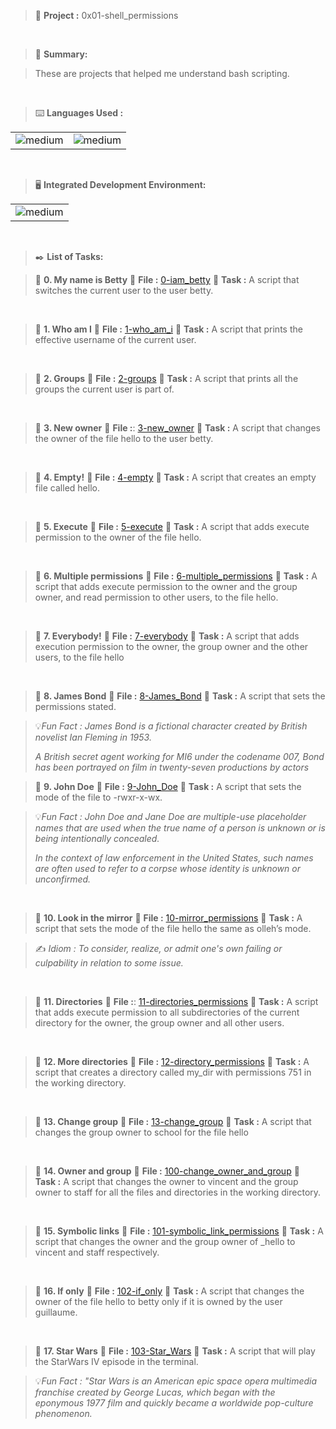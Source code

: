 > 🚧 **Project :** 0x01-shell_permissions

<br>

> 📝 **Summary:**

>These are projects that helped me understand bash scripting.

<br>

> ⌨️ **Languages Used :**

<table>
  <tr>
    <td><img alt="medium" src="https://img.shields.io/badge/Shell_Script-121011?style=for-the-badge&logo=gnu-bash&logoColor=white"></td>
    <td><img alt="medium" src="https://img.shields.io/badge/Markdown-000000?style=for-the-badge&logo=markdown&logoColor=white"></td>
  </tr>
</table>

<br>

> 🖥️ **Integrated Development Environment:**

<table>
  <tr>
<td><img alt="medium" src="https://img.shields.io/badge/Emacs-%237F5AB6.svg?&style=for-the-badge&logo=gnu-emacs&logoColor=white"></td>
  </tr>
</table>

<br> 

> ✒️ **List of Tasks:**

> 📁 **0. My name is Betty**
> 💾 **File :** [0-iam_betty](./0-iam_betty)
> 📑 **Task :** A script that switches the current user to the user betty.
<br> 
 
> 📁 **1. Who am I**
> 💾 **File :** [1-who_am_i](./1-who_am_i)
> 📑 **Task :** A script that prints the effective username of the current user.
<br>  
 
> 📁 **2. Groups**
> 💾 **File :** [2-groups](./2-groups)
> 📑 **Task :** A script that prints all the groups the current user is part of.
<br>   
   
> 📁 **3. New owner**
> 💾 **File :**: [3-new_owner](./3-new_owner)
> 📑 **Task :** A script that changes the owner of the file hello to the user betty.
<br> 
 
> 📁 **4. Empty!**
> 💾 **File :** [4-empty](./4-empty)
> 📑 **Task :** A script that creates an empty file called hello.
<br>   
   
> 📁 **5. Execute**
> 💾 **File :** [5-execute](./5-execute)
> 📑 **Task :** A script that adds execute permission to the owner of the file hello.
<br> 
 
> 📁 **6. Multiple permissions**
> 💾 **File :** [6-multiple_permissions](./6-multiple_permissions)
> 📑 **Task :** A script that adds execute permission to the owner and the group owner, and read permission to other users, to the file hello.
<br>   
   
> 📁 **7. Everybody!**
> 💾 **File :** [7-everybody](./7-everybody)
> 📑 **Task :** A script that adds execution permission to the owner, the group owner and the other users, to the file hello
<br> 
 
> 📁 **8. James Bond**
> 💾 **File :** [8-James_Bond](./8-James_Bond)
> 📑 **Task :** A script that sets the permissions stated.

> 💡*Fun Fact : James Bond is a fictional character created by British novelist Ian Fleming in 1953.* 
> 
> *A British secret agent working for MI6 under the codename 007, Bond has been portrayed on film in twenty-seven productions by actors*
    
> 📁 **9. John Doe**
> 💾 **File :** [9-John_Doe](./9-John_Doe)
> 📑 **Task :** A script that sets the mode of the file to -rwxr-x-wx.

> 💡*Fun Fact : John Doe and Jane Doe are multiple-use placeholder names that are used when the true name of a person is unknown or is being intentionally concealed.*
>  
> *In the context of law enforcement in the United States, such names are often used to refer to a corpse whose identity is unknown or unconfirmed.*
<br> 
 
> 📁 **10. Look in the mirror**
> 💾 **File :** [10-mirror_permissions](./10-mirror_permissions)
> 📑 **Task :** A script that sets the mode of the file hello the same as olleh’s mode.

> ✍️ *Idiom : To consider, realize, or admit one's own failing or culpability in relation to some issue.*
<br> 
 
> 📁 **11. Directories**
> 💾 **File :**: [11-directories_permissions](./11-directories_permissions)
> 📑 **Task :** A script that adds execute permission to all subdirectories of the current directory for the owner, the group owner and all other users.
<br> 
 
> 📁 **12. More directories**
> 💾 **File :** [12-directory_permissions](./12-directory_permissions)
> 📑 **Task :** A script that creates a directory called my_dir with permissions 751 in the working directory.
<br>  
  
> 📁 **13. Change group**
> 💾 **File :** [13-change_group](./13-change_groupk)
> 📑 **Task :** A script that changes the group owner to school for the file hello
<br> 
 
> 📁 **14. Owner and group**
> 💾 **File :** [100-change_owner_and_group](./100-change_owner_and_group)
> 📑 **Task :** A script that changes the owner to vincent and the group owner to staff for all the files and directories in the working directory.
<br>   
   
> 📁 **15. Symbolic links**
> 💾 **File :** [101-symbolic_link_permissions](./101-symbolic_link_permissions)
> 📑 **Task :** A script that changes the owner and the group owner of _hello to vincent and staff respectively.
<br> 
 
> 📁 **16. If only**
> 💾 **File :** [102-if_only](./102-if_only)
> 📑 **Task :** A script that changes the owner of the file hello to betty only if it is owned by the user guillaume.
<br>  
  
> 📁 **17. Star Wars**
> 💾 **File :** [103-Star_Wars](./103-Star_Wars)
> 📑 **Task :** A script that will play the StarWars IV episode in the terminal.

> 💡*Fun Fact : "Star Wars is an American epic space opera multimedia franchise created by George Lucas, which began with the eponymous 1977 film and quickly became a worldwide pop-culture phenomenon.*
